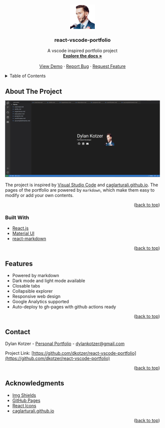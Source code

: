 <div id="top"></div>

<!-- PROJECT SHIELDS -->
<!-- [![gh-pages-shield]][gh-pages-url]
[![website-shield]][website-url]
[![Forks][forks-shield]][forks-url]
[![Stargazers][stars-shield]][stars-url]
[![Issues][issues-shield]][issues-url]
[![MIT License][license-shield]][license-url]
[![LinkedIn][linkedin-shield]][linkedin-url] -->

<!-- PROJECT LOGO -->
<br />
<div align="center">
  <a href="https://github.com/dkotzer/react-vscode-portfolio">
    <img src="./src/static/favicon.png" alt="Logo" width="80" >
  </a>

<h3 align="center">react-vscode-portfolio</h3>

  <p align="center">
    A vscode inspired portfolio project
    <br />
    <a href="https://github.com/DKotzer/react-vscode-portfolio/"><strong>Explore the docs »</strong></a>
    <br />
    <br />
    <a href="https://dylankotzer.com/">View Demo</a>
    ·
    <a href="https://github.com/dkotzer/react-vscode-portfolio/issues">Report Bug</a>
    ·
    <a href="https://github.com/dkotzer/react-vscode-portfolio/issues">Request Feature</a>
  </p>
</div>

<!-- TABLE OF CONTENTS -->
<details>
  <summary>Table of Contents</summary>
  <ol>
    <li>
      <a href="#about-the-project">About The Project</a>
      <ul>
        <li><a href="#built-with">Built With</a></li>
      </ul>
    </li>
    <li>
      <a href="#getting-started">Getting Started</a>
      <ul>
        <li><a href="#prerequisites">Prerequisites</a></li>
        <li><a href="#installation">Installation</a></li>
      </ul>
    </li>
    <li><a href="#features">Features</a></li>        
    <li><a href="#license">License</a></li>
    <li><a href="#contact">Contact</a></li>
    <li><a href="#acknowledgments">Acknowledgments</a></li>
  </ol>
</details>

<!-- ABOUT THE PROJECT -->

## About The Project

[![Product Name Screen Shot][product-screenshot]](https://dkotzer.github.io/)

The project is inspired by [Visual Studio Code](https://github.com/microsoft/vscode) and [caglarturali.github.io](https://github.com/caglarturali/caglarturali.github.io). The pages of the portfolio are powered by `markdown`, which make them easy to modify or add your own contents.

<p align="right">(<a href="#top">back to top</a>)</p>

### Built With

- [React.js](https://reactjs.org/)
- [Material UI](https://github.com/mui/material-ui)
- [react-markdown](https://github.com/remarkjs/react-markdown)

<p align="right">(<a href="#top">back to top</a>)</p>


## Features

- Powered by markdown
- Dark mode and light mode available
- Closable tabs
- Collapsible explorer
- Responsive web design
- Google Analytics supported
- Auto-deploy to gh-pages with github actions ready

<p align="right">(<a href="#top">back to top</a>)</p>


<!-- CONTACT -->

## Contact

Dylan Kotzer - [Personal Portfolio](https://dkotzer.github.io/) - dylankotzer@gmail.com

Project Link: [https://github.com/dkotzer/react-vscode-portfolio](https://github.com/dkotzer/react-vscode-portfolio)

<p align="right">(<a href="#top">back to top</a>)</p>

<!-- ACKNOWLEDGMENTS -->

## Acknowledgments

- [Img Shields](https://shields.io)
- [GitHub Pages](https://pages.github.com)
- [React Icons](https://react-icons.github.io/react-icons/search)
- [caglarturali.github.io](https://github.com/caglarturali/caglarturali.github.io)

<p align="right">(<a href="#top">back to top</a>)</p>

<!-- MARKDOWN LINKS & IMAGES -->
<!-- https://www.markdownguide.org/basic-syntax/#reference-style-links -->

[forks-shield]: https://img.shields.io/github/forks/dkotzer/react-vscode-portfolio
[forks-url]: https://github.com/dkotzer/react-vscode-portfolio/network/members
[stars-shield]: https://img.shields.io/github/stars/dkotzer/react-vscode-portfolio
[stars-url]: https://github.com/dkotzer/react-vscode-portfolio/stargazers
[issues-shield]: https://img.shields.io/github/issues/dkotzer/react-vscode-portfolio
[issues-url]: https://github.com/dkotzer/react-vscode-portfolio/issues
[license-shield]: https://img.shields.io/github/license/dkotzer/react-vscode-portfolio
[license-url]: https://github.com/dkotzer/react-vscode-portfolio/blob/master/LICENSE.md
[linkedin-shield]: https://img.shields.io/badge/-LinkedIn-black.svg?style=flat&logo=linkedin&colorB=555
[linkedin-url]: https://www.linkedin.com/in/dylan-kotzer-3a5421190/
[product-screenshot]: ./src/static/dark.png
[gh-pages-shield]: https://img.shields.io/github/deployments/dkotzer/dkotzer.github.io/github-pages
[gh-pages-url]: https://github.com/dkotzer/dkotzer.github.io/deployments
[website-shield]: https://img.shields.io/website?url=https%3A%2F%2Fdkotzer.github.io%2F
[website-url]: https://dkotzer.github.io/
